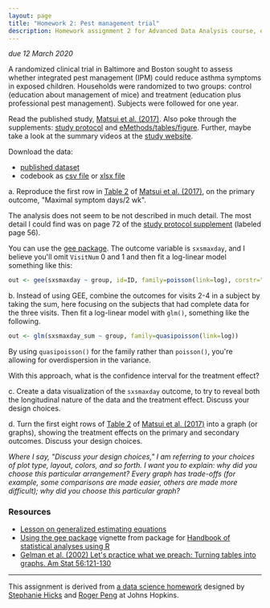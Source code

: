 ```yaml
---
layout: page
title: "Homework 2: Pest management trial"
description: Homework assignment 2 for Advanced Data Analysis course, on reproducing results from a clinical trial analysis, and data visualization.
---
```


_due 12 March 2020_

A randomized clinical trial in Baltimore and Boston sought to assess
whether integrated pest management (IPM) could reduce asthma symptoms
in exposed children. Households were randomized to two groups: control (education
about management of mice) and treatment (education plus professional
pest management). Subjects were followed for one year.

Read the published study, [Matsui et al.
(2017)](https://www.ncbi.nlm.nih.gov/pmc/articles/PMC5632564/). Also
poke through the supplements: [study
protocol](https://www.ncbi.nlm.nih.gov/pmc/articles/PMC5632564/bin/NIHMS904640-supplement-Supplement_1.pdf)
and
[eMethods/tables/figure](https://www.ncbi.nlm.nih.gov/pmc/articles/PMC5632564/bin/NIHMS904640-supplement-Supplement_2.pdf).
Further, maybe take a look at the summary videos at the [study
website](https://rdpeng.github.io/MAAIT/).

Download the data:
 - [published dataset](https://rdpeng.github.io/MAAIT/maait.csv)
 - codebook as [csv file](https://rdpeng.github.io/MAAIT/codebook.csv)
   or [xlsx file](https://rdpeng.github.io/MAAIT/codebook.xlsx)

a. Reproduce the first row in [Table
2](https://www.ncbi.nlm.nih.gov/pmc/articles/PMC5632564/table/T2/) of
[Matsui et al. (2017)](https://www.ncbi.nlm.nih.gov/pmc/articles/PMC5632564/), on
the primary outcome, "Maximal symptom days/2 wk".

The analysis does not seem to be not described in much detail. The
most detail I could find was on page 72 of the [study protocol
supplement](https://www.ncbi.nlm.nih.gov/pmc/articles/PMC5632564/table/T2/)
(labeled page 56).

You can use the [gee package](https://cran.r-project.org/package=gee).
The outcome variable is `sxsmaxday`, and I believe you'll omit `VisitNum`
0 and 1 and then fit a log-linear model something like this:

```r
out <- gee(sxsmaxday ~ group, id=ID, family=poisson(link=log), corstr="exchangeable")
```

b. Instead of using GEE, combine the outcomes for visits 2-4 in a
subject by taking the sum, here focusing on the subjects that had
complete data for the three visits. Then fit a log-linear model with
`glm()`, something like the following.

```r
out <- glm(sxsmaxday_sum ~ group, family=quasipoisson(link=log))
```

By using `quasipoisson()` for the family rather than `poisson()`,
you're allowing for overdispersion in the variance.

With this approach, what is the confidence interval for the treatment
effect?

c. Create a data visualization of the `sxsmaxday` outcome, to try to
reveal both the longitudinal nature of the data and the treatment
effect. Discuss your design choices.

d. Turn the first eight rows of [Table
2](https://www.ncbi.nlm.nih.gov/pmc/articles/PMC5632564/table/T2/) of
[Matsui et al.
(2017)](https://www.ncbi.nlm.nih.gov/pmc/articles/PMC5632564/) into a
graph (or graphs), showing the treatment effects on the primary and
secondary outcomes. Discuss your design choices.


_Where I say, "Discuss your design choices," I am referring to your
choices of plot type, layout, colors, and so forth. I want you to
explain: why did you choose this particular arrangement? Every graph
has trade-offs (for example, some comparisons are made easier, others
are made more difficult); why did you choose this particular graph?_


### Resources

- [Lesson on generalized estimating
  equations](https://online.stat.psu.edu/stat504/node/179/)
- [Using the gee
  package](https://cran.r-project.org/web/packages/HSAUR2/vignettes/Ch_analysing_longitudinal_dataII.pdf)
  vignette from package for [Handbook of statistical analyses using
  R](https://smile.amazon.com/gp/product/1482204584?ie=UTF8&tag=7210-20)
- [Gelman et al. (2002) Let's practice what we preach: Turning tables
  into graphs. Am Stat 56:121-130](http://www.stat.columbia.edu/~gelman/research/published/dodhia.pdf)

---

This assignment is derived from [a data science
homework](https://jhu-advdatasci.github.io/2019/homeworks/711-hw5-assignment.html)
designed by [Stephanie Hicks](http://stephaniehicks.com/) and [Roger
Peng](http://www.biostat.jhsph.edu/~rpeng/) at Johns Hopkins.
